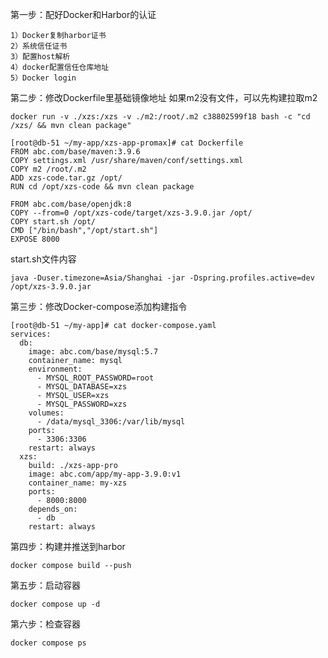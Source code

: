 第一步：配好Docker和Harbor的认证


```
1）Docker复制harbor证书
2）系统信任证书
3）配置host解析
4）docker配置信任仓库地址
5）Docker login
```

第二步：修改Dockerfile里基础镜像地址
如果m2没有文件，可以先构建拉取m2
```
docker run -v ./xzs:/xzs -v ./m2:/root/.m2 c38802599f18 bash -c "cd /xzs/ && mvn clean package" 
```

```
[root@db-51 ~/my-app/xzs-app-promax]# cat Dockerfile
FROM abc.com/base/maven:3.9.6
COPY settings.xml /usr/share/maven/conf/settings.xml
COPY m2 /root/.m2
ADD xzs-code.tar.gz /opt/
RUN cd /opt/xzs-code && mvn clean package

FROM abc.com/base/openjdk:8
COPY --from=0 /opt/xzs-code/target/xzs-3.9.0.jar /opt/
COPY start.sh /opt/
CMD ["/bin/bash","/opt/start.sh"]
EXPOSE 8000
```

start.sh文件内容

```
java -Duser.timezone=Asia/Shanghai -jar -Dspring.profiles.active=dev  /opt/xzs-3.9.0.jar 
```

第三步：修改Docker-compose添加构建指令
```
[root@db-51 ~/my-app]# cat docker-compose.yaml
services:
  db:
    image: abc.com/base/mysql:5.7
    container_name: mysql
    environment:
      - MYSQL_ROOT_PASSWORD=root
      - MYSQL_DATABASE=xzs
      - MYSQL_USER=xzs
      - MYSQL_PASSWORD=xzs
    volumes:
      - /data/mysql_3306:/var/lib/mysql
    ports:
      - 3306:3306
    restart: always
  xzs:
    build: ./xzs-app-pro
    image: abc.com/app/my-app-3.9.0:v1
    container_name: my-xzs
    ports:
      - 8000:8000
    depends_on:
      - db
    restart: always
```

第四步：构建并推送到harbor
```
docker compose build --push
```

第五步：启动容器
```
docker compose up -d
```

第六步：检查容器
```
docker compose ps
```





